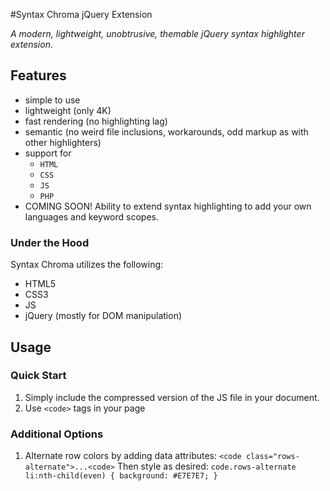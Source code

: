 #Syntax Chroma jQuery Extension

_A modern, lightweight, unobtrusive, themable jQuery syntax highlighter extension_.

## Features
* simple to use
* lightweight (only 4K)
* fast rendering (no highlighting lag)
* semantic (no weird file inclusions, workarounds, odd markup as with other highlighters)
* support for 
	* `HTML`
  * `CSS`
  * `JS`
  * `PHP`
* COMING SOON! Ability to extend syntax highlighting to add your own languages and keyword scopes.

### Under the Hood
Syntax Chroma utilizes the following:

* HTML5
* CSS3
* JS
* jQuery (mostly for DOM manipulation)

## Usage

### Quick Start
1. Simply include the compressed version of the JS file in your document.
2. Use `<code>` tags in your page

### Additional Options
1. Alternate row colors by adding data attributes: 
`<code class="rows-alternate">...<code>`
Then style as desired:
`code.rows-alternate li:nth-child(even) {
background: #E7E7E7;
}`

